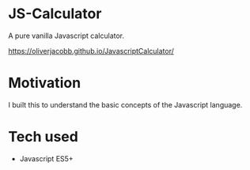 # JS-Calculator
 A pure vanilla Javascript calculator.
 
https://oliverjacobb.github.io/JavascriptCalculator/

# Motivation 

I built this to understand the basic concepts of the Javascript language.

# Tech used

- Javascript ES5+
